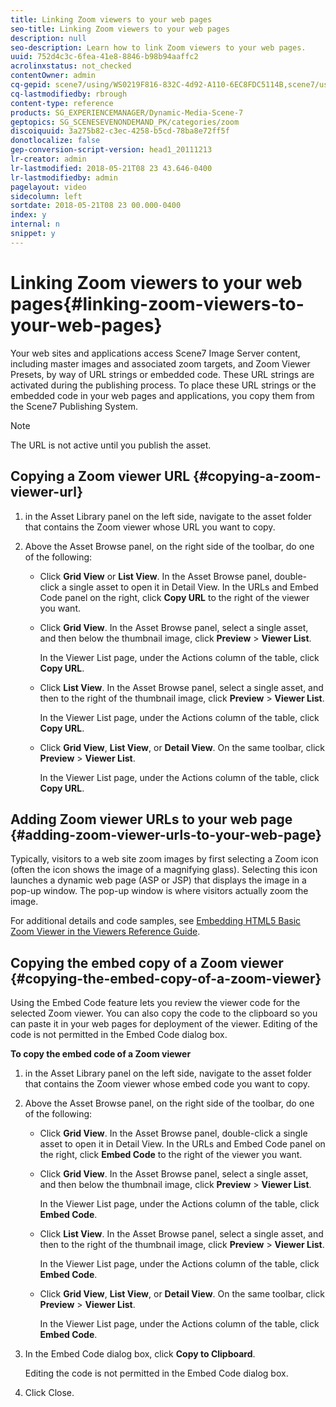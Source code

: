 ```yaml
---
title: Linking Zoom viewers to your web pages
seo-title: Linking Zoom viewers to your web pages
description: null
seo-description: Learn how to link Zoom viewers to your web pages.
uuid: 752d4c3c-6fea-41e8-8846-b98b94aaffc2
acrolinxstatus: not_checked
contentOwner: admin
cq-gepid: scene7/using/WS0219F816-832C-4d92-A110-6EC8FDC5114B,scene7/using/WS0B936D95-E586-4bd0-9718-71A504E9EBB0,scene7/using/WS37BC0C8E-2DDC-4732-AC97-9344B48BEA28,scene7/using/WS98ca2e6790647c06278ea572136eb7aaa4b-8000
cq-lastmodifiedby: rbrough
content-type: reference
products: SG_EXPERIENCEMANAGER/Dynamic-Media-Scene-7
geptopics: SG_SCENESEVENONDEMAND_PK/categories/zoom
discoiquuid: 3a275b82-c3ec-4258-b5cd-78ba8e72ff5f
donotlocalize: false
gep-conversion-script-version: head1_20111213
lr-creator: admin
lr-lastmodified: 2018-05-21T08 23 43.646-0400
lr-lastmodifiedby: admin
pagelayout: video
sidecolumn: left
sortdate: 2018-05-21T08 23 00.000-0400
index: y
internal: n
snippet: y
---
```


# Linking Zoom viewers to your web pages{#linking-zoom-viewers-to-your-web-pages}

Your web sites and applications access Scene7 Image Server content, including master images and associated zoom targets, and Zoom Viewer Presets, by way of URL strings or embedded code. These URL strings are activated during the publishing process. To place these URL strings or the embedded code in your web pages and applications, you copy them from the Scene7 Publishing System.

>[!NOTE]
>
>The URL is not active until you publish the asset.

## Copying a Zoom viewer URL {#copying-a-zoom-viewer-url}

1. in the Asset Library panel on the left side, navigate to the asset folder that contains the Zoom viewer whose URL you want to copy.
1. Above the Asset Browse panel, on the right side of the toolbar, do one of the following:

    * Click **Grid View** or **List View**. In the Asset Browse panel, double-click a single asset to open it in Detail View. In the URLs and Embed Code panel on the right, click **Copy URL** to the right of the viewer you want.
    * Click **Grid View**. In the Asset Browse panel, select a single asset, and then below the thumbnail image, click **Preview** &gt; **Viewer List**.

      In the Viewer List page, under the Actions column of the table, click **Copy URL**.
    
    * Click **List View**. In the Asset Browse panel, select a single asset, and then to the right of the thumbnail image, click **Preview** &gt; **Viewer List**.

      In the Viewer List page, under the Actions column of the table, click **Copy URL**.
    
    * Click **Grid View**, **List View**, or **Detail View**. On the same toolbar, click **Preview** &gt; **Viewer List**.

      In the Viewer List page, under the Actions column of the table, click **Copy URL**.

## Adding Zoom viewer URLs to your web page {#adding-zoom-viewer-urls-to-your-web-page}

Typically, visitors to a web site zoom images by first selecting a Zoom icon (often the icon shows the image of a magnifying glass). Selecting this icon launches a dynamic web page (ASP or JSP) that displays the image in a pop-up window. The pop-up window is where visitors actually zoom the image.

For additional details and code samples, see [Embedding HTML5 Basic Zoom Viewer in the Viewers Reference Guide](https://marketing.adobe.com/resources/help/en_US/s7/viewers_ref/c_html5_20_basic_zoom_viewer_about.html).

## Copying the embed copy of a Zoom viewer {#copying-the-embed-copy-of-a-zoom-viewer}

Using the Embed Code feature lets you review the viewer code for the selected Zoom viewer. You can also copy the code to the clipboard so you can paste it in your web pages for deployment of the viewer. Editing of the code is not permitted in the Embed Code dialog box.

**To copy the embed code of a Zoom viewer**

1. in the Asset Library panel on the left side, navigate to the asset folder that contains the Zoom viewer whose embed code you want to copy.
1. Above the Asset Browse panel, on the right side of the toolbar, do one of the following:

    * Click **Grid View**. In the Asset Browse panel, double-click a single asset to open it in Detail View. In the URLs and Embed Code panel on the right, click **Embed Code** to the right of the viewer you want.
    * Click **Grid View**. In the Asset Browse panel, select a single asset, and then below the thumbnail image, click **Preview** &gt; **Viewer List**.

      In the Viewer List page, under the Actions column of the table, click **Embed Code**.
    
    * Click **List View**. In the Asset Browse panel, select a single asset, and then to the right of the thumbnail image, click **Preview** &gt; **Viewer List**.

      In the Viewer List page, under the Actions column of the table, click **Embed Code**.
    
    * Click **Grid View**, **List View**, or **Detail View**. On the same toolbar, click **Preview** &gt; **Viewer List**.

      In the Viewer List page, under the Actions column of the table, click **Embed Code**.

1. In the Embed Code dialog box, click **Copy to Clipboard**.

   Editing the code is not permitted in the Embed Code dialog box.

1. Click Close.

